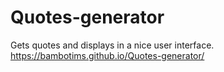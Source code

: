 # Quotes-generator
Gets quotes and displays in a nice user interface.
https://bambotims.github.io/Quotes-generator/
